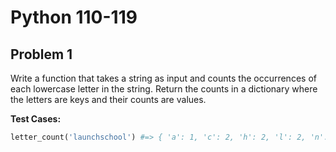# Python 110-119
## Problem 1

Write a function that takes a string as input and counts the occurrences of each
lowercase letter in the string. Return the counts in a dictionary where the
letters are keys and their counts are values.

**Test Cases:**

```python
letter_count('launchschool') #=> { 'a': 1, 'c': 2, 'h': 2, 'l': 2, 'n':1, 'o': 2, 's':1, 'u': 1 }
```
